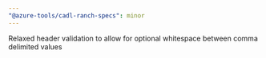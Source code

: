 ```yaml
---
"@azure-tools/cadl-ranch-specs": minor
---
```


Relaxed header validation to allow for optional whitespace between comma delimited values
